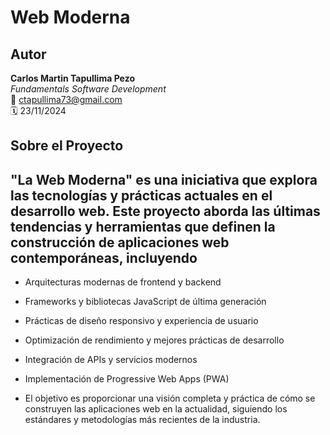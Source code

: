 # Web Moderna

## Autor

**Carlos Martin Tapullima Pezo**  
*Fundamentals Software Development*  
📧 [ctapullima73@gmail.com](mailto:ctapullima73@gmail.com)  
🗓️ 23/11/2024

## Sobre el Proyecto

## "La Web Moderna" es una iniciativa que explora las tecnologías y prácticas actuales en el desarrollo web. Este proyecto aborda las últimas tendencias y herramientas que definen la construcción de aplicaciones web contemporáneas, incluyendo

- Arquitecturas modernas de frontend y backend
- Frameworks y bibliotecas JavaScript de última generación
- Prácticas de diseño responsivo y experiencia de usuario
- Optimización de rendimiento y mejores prácticas de desarrollo
- Integración de APIs y servicios modernos
- Implementación de Progressive Web Apps (PWA)

- El objetivo es proporcionar una visión completa y práctica de cómo se construyen las aplicaciones web en la actualidad, siguiendo los estándares y metodologías más recientes de la industria.
